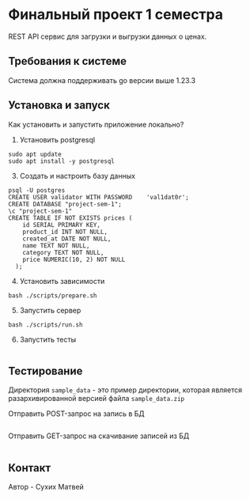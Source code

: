 # Финальный проект 1 семестра

REST API сервис для загрузки и выгрузки данных о ценах.

## Требования к системе

Система должна поддерживать go версии выше 1.23.3

## Установка и запуск

Как установить и запустить приложение локально?

1. Установить postgresql
```
sudo apt update
sudo apt install -y postgresql
```
3. Создать и настроить базу данных
```
psql -U postgres
CREATE USER validator WITH PASSWORD    'val1dat0r';
CREATE DATABASE "project-sem-1";
\c "project-sem-1"
CREATE TABLE IF NOT EXISTS prices (
    id SERIAL PRIMARY KEY,
    product_id INT NOT NULL,
    created_at DATE NOT NULL,
    name TEXT NOT NULL,
    category TEXT NOT NULL,
    price NUMERIC(10, 2) NOT NULL
  );
```
4. Установить зависимости
```
bash ./scripts/prepare.sh
```
5. Запустить сервер
```
bash ./scripts/run.sh
```
6. Запустить тесты
```bash ./scripts/tests.sh
```
## Тестирование

Директория `sample_data` - это пример директории, которая является разархивированной версией файла `sample_data.zip`


Отправить POST-запрос на запись в БД
```curl -X POST -F "file=@sample_data.zip" http://localhost:8080/api/v0/prices
```
Отправить GET-запрос на скачивание записей из БД
```curl -X GET -o response.zip http://localhost:8080/api/v0/prices
```
## Контакт

Автор - Сухих Матвей
